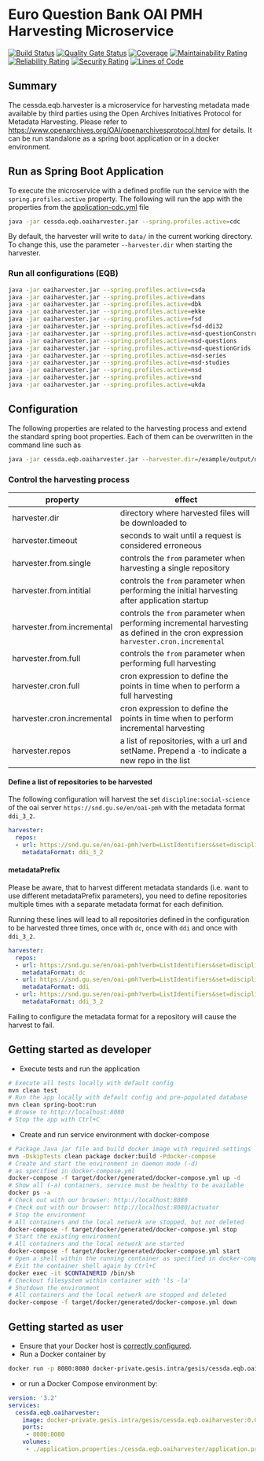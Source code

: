 # Euro Question Bank OAI PMH Harvesting Microservice
[![Build Status](https://jenkins.cessda.eu/buildStatus/icon?job=cessda.eqb.metadata.harvester%2Fmaster)](https://jenkins.cessda.eu/job/cessda.eqb.metadata.harvester%2Fmaster)
[![Quality Gate Status](https://sonarqube.cessda.eu/api/project_badges/measure?project=eu.cessda.eqb:oaiharvester&metric=alert_status)](https://sonarqube.cessda.eu/dashboard?id=eu.cessda.eqb:oaiharvester)
[![Coverage](https://sonarqube.cessda.eu/api/project_badges/measure?project=eu.cessda.eqb:oaiharvester&metric=coverage)](https://sonarqube.cessda.eu/dashboard?id=eu.cessda.eqb:oaiharvester)
[![Maintainability Rating](https://sonarqube.cessda.eu/api/project_badges/measure?project=eu.cessda.eqb:oaiharvester&metric=sqale_rating)](https://sonarqube.cessda.eu/dashboard?id=eu.cessda.eqb:oaiharvester)
[![Reliability Rating](https://sonarqube.cessda.eu/api/project_badges/measure?project=eu.cessda.eqb:oaiharvester&metric=reliability_rating)](https://sonarqube.cessda.eu/dashboard?id=eu.cessda.eqb:oaiharvester)
[![Security Rating](https://sonarqube.cessda.eu/api/project_badges/measure?project=eu.cessda.eqb:oaiharvester&metric=security_rating)](https://sonarqube.cessda.eu/dashboard?id=eu.cessda.eqb:oaiharvester)
[![Lines of Code](https://sonarqube.cessda.eu/api/project_badges/measure?project=eu.cessda.eqb:oaiharvester&metric=ncloc)](https://sonarqube.cessda.eu/dashboard?id=eu.cessda.eqb:oaiharvester)

## Summary 

The cessda.eqb.harvester is a microservice for harvesting metadata made available by third parties using the Open Archives Initiatives Protocol for Metadata Harvesting. Please refer to https://www.openarchives.org/OAI/openarchivesprotocol.html for details. It can be run standalone as a spring boot application or in a docker environment.

## Run as Spring Boot Application

To execute the microservice with a defined profile run the service with the `spring.profiles.active` property. The following will run the app with the properties from the [application-cdc.yml](src/main/resources/application-cdc.yml) file 

```bash
java -jar cessda.eqb.oaiharvester.jar --spring.profiles.active=cdc
```

By default, the harvester will write to `data/` in the current working directory. To change this, use the parameter `--harvester.dir` when starting the harvester.

### Run all configurations (EQB)

```bash
java -jar oaiharvester.jar --spring.profiles.active=csda
java -jar oaiharvester.jar --spring.profiles.active=dans
java -jar oaiharvester.jar --spring.profiles.active=dbk
java -jar oaiharvester.jar --spring.profiles.active=ekke
java -jar oaiharvester.jar --spring.profiles.active=fsd
java -jar oaiharvester.jar --spring.profiles.active=fsd-ddi32
java -jar oaiharvester.jar --spring.profiles.active=nsd-questionConstructs
java -jar oaiharvester.jar --spring.profiles.active=nsd-questions
java -jar oaiharvester.jar --spring.profiles.active=nsd-questionGrids
java -jar oaiharvester.jar --spring.profiles.active=nsd-series
java -jar oaiharvester.jar --spring.profiles.active=nsd-studies
java -jar oaiharvester.jar --spring.profiles.active=nsd
java -jar oaiharvester.jar --spring.profiles.active=snd
java -jar oaiharvester.jar --spring.profiles.active=ukda
```

## Configuration

The following properties are related to the harvesting process and extend the standard spring boot properties.
Each of them can be overwritten in the command line such as 


```bash
java -jar cessda.eqb.oaiharvester.jar --harvester.dir=/example/output/directory
```

### Control the harvesting process

| property                       | effect                    |
| -------------------------------|---------------------------|
| harvester.dir|directory where harvested files will be downloaded to|
| harvester.timeout| seconds to wait until a request is considered erroneous|
| harvester.from.single|controls the `from` parameter when harvesting a single repository|
| harvester.from.intitial|controls the `from` parameter when performing the initial harvesting after application startup|
| harvester.from.incremental|controls the `from` parameter when performing incremental harvesting as defined in the cron expression `harvester.cron.incremental`|
| harvester.from.full|controls the `from` parameter when performing full harvesting |
| harvester.cron.full|cron expression to define the points in time when to perform a full harvesting|
| harvester.cron.incremental|cron expression to define the points in time when to perform incremental harvesting|
| harvester.repos|a list of repositories, with a url and setName. Prepend a `-`to indicate a new repo in the list|


#### Define a list of repositories to be harvested

The following configuration will harvest the set `discipline:social-science` of the oai server `https://snd.gu.se/en/oai-pmh` with the metadata format `ddi_3_2`.

```yml
harvester:
  repos:
  - url: https://snd.gu.se/en/oai-pmh?verb=ListIdentifiers&set=discipline:social-science
    metadataFormat: ddi_3_2
```

#### metadataPrefix

Please be aware, that to harvest different metadata standards (i.e. want to use different metadataPrefix parameters), you need to define repositories multiple times with a separate metadata format for each definition.

Running these lines will lead to all repositories defined in the configuration to be harvested three times, once with `dc`, once with `ddi` and once with `ddi_3_2`.

```yaml
harvester:
  repos:
  - url: https://snd.gu.se/en/oai-pmh?verb=ListIdentifiers&set=discipline:social-science
    metadataFormat: dc
  - url: https://snd.gu.se/en/oai-pmh?verb=ListIdentifiers&set=discipline:social-science
    metadataFormat: ddi
  - url: https://snd.gu.se/en/oai-pmh?verb=ListIdentifiers&set=discipline:social-science
    metadataFormat: ddi_3_2
```

Failing to configure the metadata format for a repository will cause the harvest to fail.

## Getting started as developer

* Execute tests and run the application

```bash
# Execute all tests locally with default config
mvn clean test
# Run the app locally with default config and pre-populated database
mvn clean spring-boot:run
# Browse to http://localhost:8080 
# Stop the app with Ctrl+C
```

* Create and run service environment with docker-compose

```bash
# Package Java jar file and build docker image with required settings
mvn -DskipTests clean package docker:build -Pdocker-compose
# Create and start the environment in daemon mode (-d)
# as specified in docker-compose.yml
docker-compose -f target/docker/generated/docker-compose.yml up -d
# Show all (-a) containers, service must be healthy to be available
docker ps -a
# Check out with our browser: http://localhost:8080
# Check out with our browser: http://localhost:8080/actuator
# Stop the environment
# All containers and the local network are stopped, but not deleted
docker-compose -f target/docker/generated/docker-compose.yml stop
# Start the existing environment
# All containers and the local network are started
docker-compose -f target/docker/generated/docker-compose.yml start
# Open a shell within the running container as specified in docker-compose.yml
# Exit the container shell again by Ctrl+C
docker exec -it $CONTAINERID /bin/sh
# Checkout filesystem within container with 'ls -la'
# Shutdown the environment
# All containers and the local network are stopped and deleted
docker-compose -f target/docker/generated/docker-compose.yml down
```

## Getting started as user

* Ensure that your Docker host is [correctly configured](https://git.gesis.org/alexander.muehlbauer/dev-env-setup#single-setups-andor-configurations).
* Run a Docker container by 

```bash
docker run -p 8080:8080 docker-private.gesis.intra/gesis/cessda.eqb.oaiharvester:0.0.1-SNAPSHOT
```

* or run a Docker Compose environment by: 

```yml
version: '3.2'
services:
  cessda.eqb.oaiharvester:
    image: docker-private.gesis.intra/gesis/cessda.eqb.oaiharvester:0.0.1-SNAPSHOT
    ports:
     - 8080:8080
    volumes:
     - ./application.properties:/cessda.eqb.oaiharvester/application.properties
```
